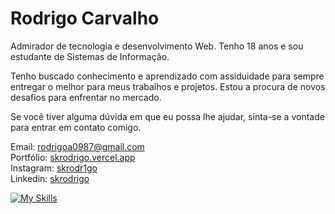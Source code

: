# Rodrigo Carvalho

Admirador de tecnologia e desenvolvimento Web. Tenho 18 anos e sou estudante de Sistemas de Informação.

Tenho buscado conhecimento e aprendizado com assiduidade para sempre entregar o melhor para meus trabalhos e projetos. Estou a procura de novos desafios para enfrentar no mercado.

Se você tiver alguma dúvida em que eu possa lhe ajudar, sinta-se a vontade para entrar em contato comigo.

Email: rodrigoa0987@gmail.com <br>
Portfólio: <a href="https://skrodrigo.vercel.app">skrodrigo.vercel.app</a><br> 
Instagram: <a href="https://www.instagram.com/skrodr1go/">skrodr1go</a>        
Linkedin: <a href="https://www.linkedin.com/in/skrodrigo">skrodrigo</a><br>        

[![My Skills](https://skillicons.dev/icons?i=next,react,tailwind,nodejs,ts,prisma)](https://skillicons.dev)
